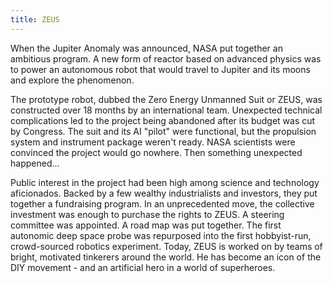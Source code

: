 ```yaml
---
title: ZEUS
---
```


When the Jupiter Anomaly was announced, NASA put together an ambitious program. A new form of reactor based on advanced physics was to power an autonomous robot that would travel to Jupiter and its moons and explore the phenomenon.

The prototype robot, dubbed the Zero Energy Unmanned Suit or ZEUS, was constructed over 18 months by an international team. Unexpected technical complications led to the project being abandoned after its budget was cut by Congress. The suit and its AI "pilot" were functional, but the propulsion system and instrument package weren't ready. NASA scientists were convinced the project would go nowhere. Then something unexpected happened...

Public interest in the project had been high among science and technology aficionados. Backed by a few wealthy industrialists and investors, they put together a fundraising program. In an unprecedented move, the collective investment was enough to purchase the rights to ZEUS. A steering committee was appointed. A road map was put together. The first autonomic deep space probe was repurposed into the first hobbyist-run, crowd-sourced robotics experiment. Today, ZEUS is worked on by teams of bright, motivated tinkerers around the world. He has become an icon of the DIY movement - and an artificial hero in a world of superheroes.

 
